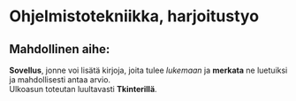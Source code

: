 # Ohjelmistotekniikka, harjoitustyo

## Mahdollinen aihe:

**Sovellus**, jonne voi lisätä kirjoja, joita tulee *lukemaan* ja **merkata** ne luetuiksi ja mahdollisesti antaa arvio.  
Ulkoasun toteutan luultavasti **Tkinterillä**.

